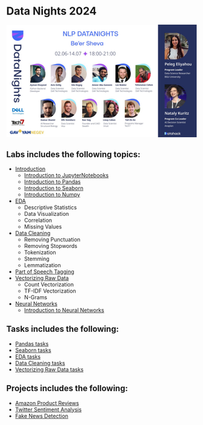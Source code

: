 # Data Nights 2024

![alt text](assets/imgs/CourseImg.jpeg)

## Labs includes the following topics:

- [Introduction](labs-notebooks/lab-001.ipynb)
  - [Introduction to JupyterNotebooks](labs-notebooks/IntroJupyterNotebook.ipynb)
  - [Introduction to Pandas](labs-notebooks/IntroPandas.ipynb)
  - [Introduction to Seaborn](labs-notebooks/IntroSeaborn.ipynb)
  - [Introduction to Numpy](labs-notebooks/introNumpy.ipynb)
- [EDA](labs-notebooks/EDA.ipynb)
  - Descriptive Statistics
  - Data Visualization
  - Correlation
  - Missing Values
- [Data Cleaning](labs-notebooks/DataCleaning.ipynb)
  - Removing Punctuation
  - Removing Stopwords
  - Tokenization
  - Stemming
  - Lemmatization
- [Part of Speech Tagging](labs-notebooks/POST.ipynb)
- [Vectorizing Raw Data](labs-notebooks/VectorizingRawData.ipynb)
  - Count Vectorization
  - TF-IDF Vectorization
  - N-Grams
- [Neural Networks]()
  - [Introduction to Neural Networks](labs-notebooks/Neuron-Networks/Intro_NN.ipynb)


## Tasks includes the following:

- [Pandas tasks](Tasks/tasks-pandas.ipynb)
- [Seaborn tasks](Tasks/tasks-seaborn.ipynb)
- [EDA tasks](Tasks/tasks-EDA.ipynb)
- [Data Cleaning tasks](Tasks/tasks-DataCleaning.ipynb)
- [Vectorizing Raw Data tasks](Tasks/tasks-VectorizingRawData.ipynb)

## Projects includes the following:

- [Amazon Product Reviews](projects/Amazon_Product_Reviews.ipynb)
- [Twitter Sentiment Analysis](projects/Twitter_Sentiment_Analysis.ipynb)
- [Fake News Detection](projects/Fake_News_Classification.ipynb)
